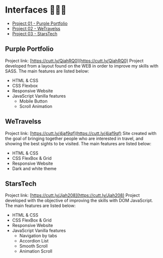 
# Interfaces 👩🏻‍💻

* [Project 01 - Purple Portfolio](#project01)
* [Project 02 - WeTravelss](#project02)
* [Project 03 - StarsTech](#project03)

## Purple Portfolio <a name="project01"></a>

Project link: [https://cutt.ly/QjahRQ0](https://cutt.ly/QjahRQ0)
Project developed from a layout found on the WEB in order to improve my skills with SASS. The main features are listed below:

* HTML & CSS 
* CSS Flexbox
* Responsive Website
* JavaScript Vanilla features
	* Mobile Button
	* Scroll Animation

## WeTravelss <a name="project02"></a>

Project link: [https://cutt.ly/4jaf9qf](https://cutt.ly/4jaf9qf)
Site created with the goal of bringing together people who are interested in travel, and showing the best sights to be visited. The main features are listed below:

* HTML & CSS
* CSS FlexBox & Grid
* Responsive Website
* Dark and white theme

## StarsTech <a name="project03"></a>

Project link: [https://cutt.ly/Jjah208](https://cutt.ly/Jjah208)
Project developed with the objective of improving the skills with DOM JavaScript. The main features are listed below:

* HTML & CSS
* CSS FlexBox & Grid
* Responsive Website
* JavaScript Vanilla features
	* Navigation by tabs
	* Accordion List
	* Smooth Scroll
	* Animation Scroll
